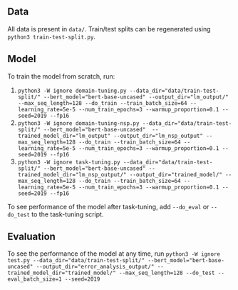 ## Data
All data is present in `data/`. Train/test splits can be regenerated using `python3 train-test-split.py`.

## Model
To train the model from scratch, run:
1. `python3 -W ignore domain-tuning.py --data_dir="data/train-test-split/" --bert_model="bert-base-uncased" --output_dir="lm_output/" --max_seq_length=128 --do_train --train_batch_size=64 --learning_rate=5e-5 --num_train_epochs=3 --warmup_proportion=0.1 --seed=2019 --fp16`
2. `python3 -W ignore domain-tuning-nsp.py --data_dir="data/train-test-split/" --bert_model="bert-base-uncased"  --trained_model_dir="lm_output" --output_dir="lm_nsp_output" --max_seq_length=128 --do_train --train_batch_size=64 --learning_rate=5e-5 --num_train_epochs=3 --warmup_proportion=0.1 --seed=2019 --fp16`
3. `python3 -W ignore task-tuning.py --data_dir="data/train-test-split/" --bert_model="bert-base-uncased" --trained_model_dir="lm_nsp_output/" --output_dir="trained_model/" --max_seq_length=128 --do_train --train_batch_size=64 --learning_rate=5e-5 --num_train_epochs=3 --warmup_proportion=0.1 --seed=2019 --fp16`

To see performance of the model after task-tuning, add `--do_eval` or `--do_test` to the task-tuning script.

## Evaluation
To see the performance of the model at any time, run `python3 -W ignore test.py --data_dir="data/train-test-split/" --bert_model="bert-base-uncased" --output_dir="error_analysis_output/" --trained_model_dir="trained_model/" --max_seq_length=128 --do_test --eval_batch_size=1 --seed=2019`
